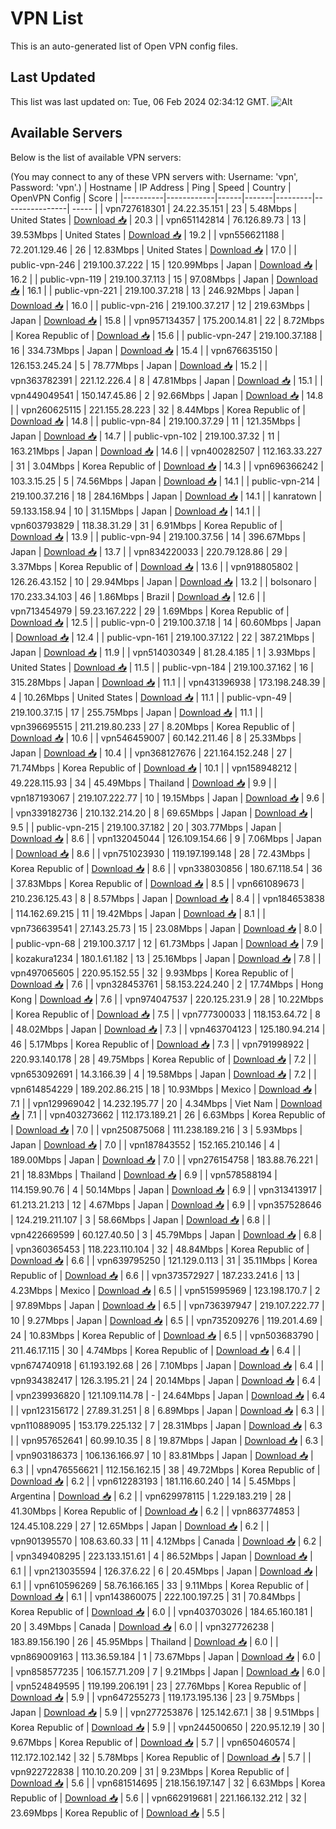 # VPN List

This is an auto-generated list of Open VPN config files.

## Last Updated

This list was last updated on: Tue, 06 Feb 2024 02:34:12 GMT.
![Alt](https://repobeats.axiom.co/api/embed/186b98318ef1479477931607c1ad7d823f12451f.svg "Repobeats analytics image")

## Available Servers

Below is the list of available VPN servers:

(You may connect to any of these VPN servers with: Username: 'vpn', Password: 'vpn'.)
| Hostname | IP Address | Ping | Speed | Country | OpenVPN Config | Score |
|----------|------------|------|-------|---------|----------------| ----- |
| vpn727618301 | 24.22.35.151 | 23 | 5.48Mbps | United States | [Download 📥](./configs/server_0_US.ovpn) | 20.3 |
| vpn651142814 | 76.126.89.73 | 13 | 39.53Mbps | United States | [Download 📥](./configs/server_1_US.ovpn) | 19.2 |
| vpn556621188 | 72.201.129.46 | 26 | 12.83Mbps | United States | [Download 📥](./configs/server_2_US.ovpn) | 17.0 |
| public-vpn-246 | 219.100.37.222 | 15 | 120.99Mbps | Japan | [Download 📥](./configs/server_3_JP.ovpn) | 16.2 |
| public-vpn-119 | 219.100.37.113 | 15 | 97.08Mbps | Japan | [Download 📥](./configs/server_4_JP.ovpn) | 16.1 |
| public-vpn-221 | 219.100.37.218 | 13 | 246.92Mbps | Japan | [Download 📥](./configs/server_5_JP.ovpn) | 16.0 |
| public-vpn-216 | 219.100.37.217 | 12 | 219.63Mbps | Japan | [Download 📥](./configs/server_6_JP.ovpn) | 15.8 |
| vpn957134357 | 175.200.14.81 | 22 | 8.72Mbps | Korea Republic of | [Download 📥](./configs/server_7_KR.ovpn) | 15.6 |
| public-vpn-247 | 219.100.37.188 | 16 | 334.73Mbps | Japan | [Download 📥](./configs/server_8_JP.ovpn) | 15.4 |
| vpn676635150 | 126.153.245.24 | 5 | 78.77Mbps | Japan | [Download 📥](./configs/server_9_JP.ovpn) | 15.2 |
| vpn363782391 | 221.12.226.4 | 8 | 47.81Mbps | Japan | [Download 📥](./configs/server_10_JP.ovpn) | 15.1 |
| vpn449049541 | 150.147.45.86 | 2 | 92.66Mbps | Japan | [Download 📥](./configs/server_11_JP.ovpn) | 14.8 |
| vpn260625115 | 221.155.28.223 | 32 | 8.44Mbps | Korea Republic of | [Download 📥](./configs/server_12_KR.ovpn) | 14.8 |
| public-vpn-84 | 219.100.37.29 | 11 | 121.35Mbps | Japan | [Download 📥](./configs/server_13_JP.ovpn) | 14.7 |
| public-vpn-102 | 219.100.37.32 | 11 | 163.21Mbps | Japan | [Download 📥](./configs/server_14_JP.ovpn) | 14.6 |
| vpn400282507 | 112.163.33.227 | 31 | 3.04Mbps | Korea Republic of | [Download 📥](./configs/server_15_KR.ovpn) | 14.3 |
| vpn696366242 | 103.3.15.25 | 5 | 74.56Mbps | Japan | [Download 📥](./configs/server_16_JP.ovpn) | 14.1 |
| public-vpn-214 | 219.100.37.216 | 18 | 284.16Mbps | Japan | [Download 📥](./configs/server_17_JP.ovpn) | 14.1 |
| kanratown | 59.133.158.94 | 10 | 31.15Mbps | Japan | [Download 📥](./configs/server_18_JP.ovpn) | 14.1 |
| vpn603793829 | 118.38.31.29 | 31 | 6.91Mbps | Korea Republic of | [Download 📥](./configs/server_19_KR.ovpn) | 13.9 |
| public-vpn-94 | 219.100.37.56 | 14 | 396.67Mbps | Japan | [Download 📥](./configs/server_20_JP.ovpn) | 13.7 |
| vpn834220033 | 220.79.128.86 | 29 | 3.37Mbps | Korea Republic of | [Download 📥](./configs/server_21_KR.ovpn) | 13.6 |
| vpn918805802 | 126.26.43.152 | 10 | 29.94Mbps | Japan | [Download 📥](./configs/server_22_JP.ovpn) | 13.2 |
| bolsonaro | 170.233.34.103 | 46 | 1.86Mbps | Brazil | [Download 📥](./configs/server_23_BR.ovpn) | 12.6 |
| vpn713454979 | 59.23.167.222 | 29 | 1.69Mbps | Korea Republic of | [Download 📥](./configs/server_24_KR.ovpn) | 12.5 |
| public-vpn-0 | 219.100.37.18 | 14 | 60.60Mbps | Japan | [Download 📥](./configs/server_25_JP.ovpn) | 12.4 |
| public-vpn-161 | 219.100.37.122 | 22 | 387.21Mbps | Japan | [Download 📥](./configs/server_26_JP.ovpn) | 11.9 |
| vpn514030349 | 81.28.4.185 | 1 | 3.93Mbps | United States | [Download 📥](./configs/server_27_US.ovpn) | 11.5 |
| public-vpn-184 | 219.100.37.162 | 16 | 315.28Mbps | Japan | [Download 📥](./configs/server_28_JP.ovpn) | 11.1 |
| vpn431396938 | 173.198.248.39 | 4 | 10.26Mbps | United States | [Download 📥](./configs/server_29_US.ovpn) | 11.1 |
| public-vpn-49 | 219.100.37.15 | 17 | 255.75Mbps | Japan | [Download 📥](./configs/server_30_JP.ovpn) | 11.1 |
| vpn396695515 | 211.219.80.233 | 27 | 8.20Mbps | Korea Republic of | [Download 📥](./configs/server_31_KR.ovpn) | 10.6 |
| vpn546459007 | 60.142.211.46 | 8 | 25.33Mbps | Japan | [Download 📥](./configs/server_32_JP.ovpn) | 10.4 |
| vpn368127676 | 221.164.152.248 | 27 | 71.74Mbps | Korea Republic of | [Download 📥](./configs/server_33_KR.ovpn) | 10.1 |
| vpn158948212 | 49.228.115.93 | 34 | 45.49Mbps | Thailand | [Download 📥](./configs/server_34_TH.ovpn) | 9.9 |
| vpn187193067 | 219.107.222.77 | 10 | 19.15Mbps | Japan | [Download 📥](./configs/server_35_JP.ovpn) | 9.6 |
| vpn339182736 | 210.132.214.20 | 8 | 69.65Mbps | Japan | [Download 📥](./configs/server_36_JP.ovpn) | 9.5 |
| public-vpn-215 | 219.100.37.182 | 20 | 303.77Mbps | Japan | [Download 📥](./configs/server_37_JP.ovpn) | 8.6 |
| vpn132045044 | 126.109.154.66 | 9 | 7.06Mbps | Japan | [Download 📥](./configs/server_38_JP.ovpn) | 8.6 |
| vpn751023930 | 119.197.199.148 | 28 | 72.43Mbps | Korea Republic of | [Download 📥](./configs/server_39_KR.ovpn) | 8.6 |
| vpn338030856 | 180.67.118.54 | 36 | 37.83Mbps | Korea Republic of | [Download 📥](./configs/server_40_KR.ovpn) | 8.5 |
| vpn661089673 | 210.236.125.43 | 8 | 8.57Mbps | Japan | [Download 📥](./configs/server_41_JP.ovpn) | 8.4 |
| vpn184653838 | 114.162.69.215 | 11 | 19.42Mbps | Japan | [Download 📥](./configs/server_42_JP.ovpn) | 8.1 |
| vpn736639541 | 27.143.25.73 | 15 | 23.08Mbps | Japan | [Download 📥](./configs/server_43_JP.ovpn) | 8.0 |
| public-vpn-68 | 219.100.37.17 | 12 | 61.73Mbps | Japan | [Download 📥](./configs/server_44_JP.ovpn) | 7.9 |
| kozakura1234 | 180.1.61.182 | 13 | 25.16Mbps | Japan | [Download 📥](./configs/server_45_JP.ovpn) | 7.8 |
| vpn497065605 | 220.95.152.55 | 32 | 9.93Mbps | Korea Republic of | [Download 📥](./configs/server_46_KR.ovpn) | 7.6 |
| vpn328453761 | 58.153.224.240 | 2 | 17.74Mbps | Hong Kong | [Download 📥](./configs/server_47_HK.ovpn) | 7.6 |
| vpn974047537 | 220.125.231.9 | 28 | 10.22Mbps | Korea Republic of | [Download 📥](./configs/server_48_KR.ovpn) | 7.5 |
| vpn777300033 | 118.153.64.72 | 8 | 48.02Mbps | Japan | [Download 📥](./configs/server_49_JP.ovpn) | 7.3 |
| vpn463704123 | 125.180.94.214 | 46 | 5.17Mbps | Korea Republic of | [Download 📥](./configs/server_50_KR.ovpn) | 7.3 |
| vpn791998922 | 220.93.140.178 | 28 | 49.75Mbps | Korea Republic of | [Download 📥](./configs/server_51_KR.ovpn) | 7.2 |
| vpn653092691 | 14.3.166.39 | 4 | 19.58Mbps | Japan | [Download 📥](./configs/server_52_JP.ovpn) | 7.2 |
| vpn614854229 | 189.202.86.215 | 18 | 10.93Mbps | Mexico | [Download 📥](./configs/server_53_MX.ovpn) | 7.1 |
| vpn129969042 | 14.232.195.77 | 20 | 4.34Mbps | Viet Nam | [Download 📥](./configs/server_54_VN.ovpn) | 7.1 |
| vpn403273662 | 112.173.189.21 | 26 | 6.63Mbps | Korea Republic of | [Download 📥](./configs/server_55_KR.ovpn) | 7.0 |
| vpn250875068 | 111.238.189.216 | 3 | 5.93Mbps | Japan | [Download 📥](./configs/server_56_JP.ovpn) | 7.0 |
| vpn187843552 | 152.165.210.146 | 4 | 189.00Mbps | Japan | [Download 📥](./configs/server_57_JP.ovpn) | 7.0 |
| vpn276154758 | 183.88.76.221 | 21 | 18.83Mbps | Thailand | [Download 📥](./configs/server_58_TH.ovpn) | 6.9 |
| vpn578588194 | 114.159.90.76 | 4 | 50.14Mbps | Japan | [Download 📥](./configs/server_59_JP.ovpn) | 6.9 |
| vpn313413917 | 61.213.21.213 | 12 | 4.67Mbps | Japan | [Download 📥](./configs/server_60_JP.ovpn) | 6.9 |
| vpn357528646 | 124.219.211.107 | 3 | 58.66Mbps | Japan | [Download 📥](./configs/server_61_JP.ovpn) | 6.8 |
| vpn422669599 | 60.127.40.50 | 3 | 45.79Mbps | Japan | [Download 📥](./configs/server_62_JP.ovpn) | 6.8 |
| vpn360365453 | 118.223.110.104 | 32 | 48.84Mbps | Korea Republic of | [Download 📥](./configs/server_63_KR.ovpn) | 6.6 |
| vpn639795250 | 121.129.0.113 | 31 | 35.11Mbps | Korea Republic of | [Download 📥](./configs/server_64_KR.ovpn) | 6.6 |
| vpn373572927 | 187.233.241.6 | 13 | 4.23Mbps | Mexico | [Download 📥](./configs/server_65_MX.ovpn) | 6.5 |
| vpn515995969 | 123.198.170.7 | 2 | 97.89Mbps | Japan | [Download 📥](./configs/server_66_JP.ovpn) | 6.5 |
| vpn736397947 | 219.107.222.77 | 10 | 9.27Mbps | Japan | [Download 📥](./configs/server_67_JP.ovpn) | 6.5 |
| vpn735209276 | 119.201.4.69 | 24 | 10.83Mbps | Korea Republic of | [Download 📥](./configs/server_68_KR.ovpn) | 6.5 |
| vpn503683790 | 211.46.17.115 | 30 | 4.74Mbps | Korea Republic of | [Download 📥](./configs/server_69_KR.ovpn) | 6.4 |
| vpn674740918 | 61.193.192.68 | 26 | 7.10Mbps | Japan | [Download 📥](./configs/server_70_JP.ovpn) | 6.4 |
| vpn934382417 | 126.3.195.21 | 24 | 20.14Mbps | Japan | [Download 📥](./configs/server_71_JP.ovpn) | 6.4 |
| vpn239936820 | 121.109.114.78 | - | 24.64Mbps | Japan | [Download 📥](./configs/server_72_JP.ovpn) | 6.4 |
| vpn123156172 | 27.89.31.251 | 8 | 6.89Mbps | Japan | [Download 📥](./configs/server_73_JP.ovpn) | 6.3 |
| vpn110889095 | 153.179.225.132 | 7 | 28.31Mbps | Japan | [Download 📥](./configs/server_74_JP.ovpn) | 6.3 |
| vpn957652641 | 60.99.10.35 | 8 | 19.87Mbps | Japan | [Download 📥](./configs/server_75_JP.ovpn) | 6.3 |
| vpn903186373 | 106.136.166.97 | 10 | 83.81Mbps | Japan | [Download 📥](./configs/server_76_JP.ovpn) | 6.3 |
| vpn476556621 | 112.156.162.15 | 38 | 49.72Mbps | Korea Republic of | [Download 📥](./configs/server_77_KR.ovpn) | 6.2 |
| vpn612283193 | 181.116.60.240 | 14 | 5.45Mbps | Argentina | [Download 📥](./configs/server_78_AR.ovpn) | 6.2 |
| vpn629978115 | 1.229.183.219 | 28 | 41.30Mbps | Korea Republic of | [Download 📥](./configs/server_79_KR.ovpn) | 6.2 |
| vpn863774853 | 124.45.108.229 | 27 | 12.65Mbps | Japan | [Download 📥](./configs/server_80_JP.ovpn) | 6.2 |
| vpn901395570 | 108.63.60.33 | 11 | 4.12Mbps | Canada | [Download 📥](./configs/server_81_CA.ovpn) | 6.2 |
| vpn349408295 | 223.133.151.61 | 4 | 86.52Mbps | Japan | [Download 📥](./configs/server_82_JP.ovpn) | 6.1 |
| vpn213035594 | 126.37.6.22 | 6 | 20.45Mbps | Japan | [Download 📥](./configs/server_83_JP.ovpn) | 6.1 |
| vpn610596269 | 58.76.166.165 | 33 | 9.11Mbps | Korea Republic of | [Download 📥](./configs/server_84_KR.ovpn) | 6.1 |
| vpn143860075 | 222.100.197.25 | 31 | 70.84Mbps | Korea Republic of | [Download 📥](./configs/server_85_KR.ovpn) | 6.0 |
| vpn403703026 | 184.65.160.181 | 20 | 3.49Mbps | Canada | [Download 📥](./configs/server_86_CA.ovpn) | 6.0 |
| vpn327726238 | 183.89.156.190 | 26 | 45.95Mbps | Thailand | [Download 📥](./configs/server_87_TH.ovpn) | 6.0 |
| vpn869009163 | 113.36.59.184 | 1 | 73.67Mbps | Japan | [Download 📥](./configs/server_88_JP.ovpn) | 6.0 |
| vpn858577235 | 106.157.71.209 | 7 | 9.21Mbps | Japan | [Download 📥](./configs/server_89_JP.ovpn) | 6.0 |
| vpn524849595 | 119.199.206.191 | 23 | 27.76Mbps | Korea Republic of | [Download 📥](./configs/server_90_KR.ovpn) | 5.9 |
| vpn647255273 | 119.173.195.136 | 23 | 9.75Mbps | Japan | [Download 📥](./configs/server_91_JP.ovpn) | 5.9 |
| vpn277253876 | 125.142.67.1 | 38 | 9.51Mbps | Korea Republic of | [Download 📥](./configs/server_92_KR.ovpn) | 5.9 |
| vpn244500650 | 220.95.12.19 | 30 | 9.67Mbps | Korea Republic of | [Download 📥](./configs/server_93_KR.ovpn) | 5.7 |
| vpn650460574 | 112.172.102.142 | 32 | 5.78Mbps | Korea Republic of | [Download 📥](./configs/server_94_KR.ovpn) | 5.7 |
| vpn922722838 | 110.10.20.209 | 31 | 9.23Mbps | Korea Republic of | [Download 📥](./configs/server_95_KR.ovpn) | 5.6 |
| vpn681514695 | 218.156.197.147 | 32 | 6.63Mbps | Korea Republic of | [Download 📥](./configs/server_96_KR.ovpn) | 5.6 |
| vpn662919681 | 221.166.132.212 | 32 | 23.69Mbps | Korea Republic of | [Download 📥](./configs/server_97_KR.ovpn) | 5.5 |
